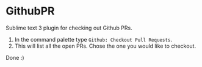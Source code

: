 # GithubPR

Sublime text 3 plugin for checking out Github PRs.

1. In the command palette type `Github: Checkout Pull Requests`. 
2. This will list all the open PRs. Chose the one you would like to checkout.

Done :)
